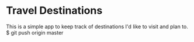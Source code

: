 # Travel Destinations

This is a simple app to keep track of destinations I'd like to visit and plan to.
$ git push origin master
